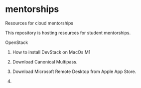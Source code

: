 # mentorships
Resources for cloud mentorships

This repository is hosting resources for student mentorships.

OpenStack

1. How to install DevStack on MacOs M1

  1. Download Canonical Multipass.

  2. Download Microsoft Remote Desktop from Apple App Store.

  3. 
